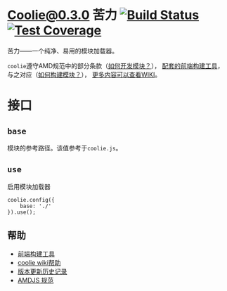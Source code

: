 # Coolie@0.3.0 苦力 [![Build Status][travis-img]][travis-url] [![Test Coverage][coverage-img]][coverage-url]

苦力——一个纯净、易用的模块加载器。

`coolie`遵守AMD规范中的部分条款（[如何开发模块？](https://github.com/cloudcome/coolie/wiki/development)），
[配套的前端构建工具](https://github.com/cloudcome/nodejs-coolie)，
与之对应（[如何构建模块？](https://github.com/cloudcome/coolie/wiki/production)），
[更多内容可以查看WIKI](https://github.com/cloudcome/coolie/wiki)。


# 接口
## `base`
模块的参考路径。该值参考于`coolie.js`。


## `use`
启用模块加载器
```
coolie.config({
	base: './'
}).use();
```

## 帮助
- [前端构建工具](https://github.com/cloudcome/nodejs-coolie)
- [coolie wiki帮助](https://github.com/cloudcome/coolie/wiki)
- [版本更新历史记录](https://github.com/cloudcome/coolie/blob/master/version.md)
- [AMDJS 规范](https://github.com/amdjs/amdjs-api)



[travis-img]: https://travis-ci.org/cloudcome/coolie.svg?branch=master
[travis-url]: https://travis-ci.org/cloudcome/coolie
[coverage-img]: https://img.shields.io/coveralls/cloudcome/coolie.svg?style=flat
[coverage-url]: https://coveralls.io/r/cloudcome/coolie?branch=master